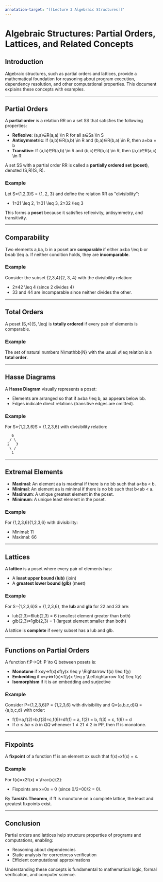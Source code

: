 ```yaml
---
annotation-target: "[[Lecture 3 Algebraic Structures]]"
---
```

# Algebraic Structures: Partial Orders, Lattices, and Related Concepts

## Introduction

Algebraic structures, such as partial orders and lattices, provide a mathematical foundation for reasoning about program execution, dependency resolution, and other computational properties. This document explains these concepts with examples.

---

## Partial Orders

A **partial order** is a relation RR on a set SS that satisfies the following properties:

- **Reflexive**: (a,a)∈R(a,a) \in R for all a∈Sa \in S
- **Antisymmetric**: If (a,b)∈R(a,b) \in R and (b,a)∈R(b,a) \in R, then a=ba = b
- **Transitive**: If (a,b)∈R(a,b) \in R and (b,c)∈R(b,c) \in R, then (a,c)∈R(a,c) \in R

A set SS with a partial order RR is called a **partially ordered set (poset)**, denoted (S,R)(S, R).

### Example

Let S={1,2,3}S = \{1, 2, 3\} and define the relation RR as "divisibility":

- 1≤21 \leq 2, 1≤31 \leq 3, 2≤32 \leq 3

This forms a **poset** because it satisfies reflexivity, antisymmetry, and transitivity.

---

## Comparability

Two elements a,ba, b in a poset are **comparable** if either a≤ba \leq b or b≤ab \leq a. If neither condition holds, they are **incomparable**.

### Example

Consider the subset {2,3,4}\{2, 3, 4\} with the divisibility relation:

- 2≤42 \leq 4 (since 2 divides 4)
- 33 and 44 are incomparable since neither divides the other.

---

## Total Orders

A poset (S,≤)(S, \leq) is **totally ordered** if every pair of elements is comparable.

### Example

The set of natural numbers N\mathbb{N} with the usual ≤\leq relation is a **total order**.

---

## Hasse Diagrams

A **Hasse Diagram** visually represents a poset:

- Elements are arranged so that if a≤ba \leq b, aa appears below bb.
- Edges indicate direct relations (transitive edges are omitted).

### Example

For S={1,2,3,6}S = \{1,2,3,6\} with divisibility relation:

```
   6
  / \
 2   3
  \ /
   1
```

---

## Extremal Elements

- **Maximal**: An element aa is maximal if there is no bb such that a<ba < b.
- **Minimal**: An element aa is minimal if there is no bb such that b<ab < a.
- **Maximum**: A unique greatest element in the poset.
- **Minimum**: A unique least element in the poset.

### Example

For {1,2,3,6}\{1,2,3,6\} with divisibility:

- Minimal: 11
- Maximal: 66

---

## Lattices

A **lattice** is a poset where every pair of elements has:

- A **least upper bound (lub)** (join)
- A **greatest lower bound (glb)** (meet)

### Example

For S={1,2,3,6}S = \{1,2,3,6\}, the **lub** and **glb** for 22 and 33 are:

- lub(2,3)=6lub(2,3) = 6 (smallest element greater than both)
- glb(2,3)=1glb(2,3) = 1 (largest element smaller than both)

A lattice is **complete** if every subset has a lub and glb.

---

## Functions on Partial Orders

A function f:P→Qf: P \to Q between posets is:

- **Monotone** if x≤y⇒f(x)≤f(y)x \leq y \Rightarrow f(x) \leq f(y)
- **Embedding** if x≤y⇔f(x)≤f(y)x \leq y \Leftrightarrow f(x) \leq f(y)
- **Isomorphism** if it is an embedding and surjective

### Example

Consider P={1,2,3,6}P = \{1,2,3,6\} with divisibility and Q={a,b,c,d}Q = \{a,b,c,d\} with order:

- f(1)=a,f(2)=b,f(3)=c,f(6)=df(1) = a, f(2) = b, f(3) = c, f(6) = d
- If $a≤ba \leq b$ in $QQ$ whenever $1≤21 \leq 2$ in PP, then ff is monotone.

---

## Fixpoints

A **fixpoint** of a function ff is an element xx such that f(x)=xf(x) = x.

### Example

For f(x)=x2f(x) = \frac{x}{2}:

- Fixpoints are x=0x = 0 (since 0/2=00/2 = 0).

By **Tarski’s Theorem**, if ff is monotone on a complete lattice, the least and greatest fixpoints exist.

---

## Conclusion

Partial orders and lattices help structure properties of programs and computations, enabling:

- Reasoning about dependencies
- Static analysis for correctness verification
- Efficient computational approximations

Understanding these concepts is fundamental to mathematical logic, formal verification, and computer science.